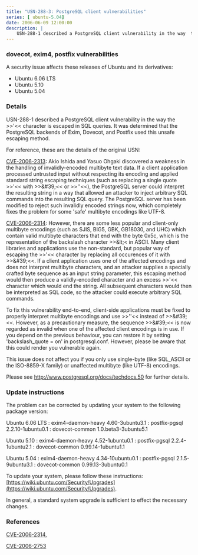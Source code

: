 ```yaml
---
title: "USN-288-3: PostgreSQL client vulnerabilities"
series: [ ubuntu-5.04]
date: 2006-06-09 12:00:00
description: |
    USN-288-1 described a PostgreSQL client vulnerability in the way  the &gt;&gt;&#39;&lt;&lt; character is escaped in SQL queries. It was determined that the PostgreSQL backends of Exim, Dovecot, and Postfix used this unsafe escaping method.
--- 
```

 
### dovecot, exim4, postfix vulnerabilities

A security issue affects these releases of Ubuntu and its derivatives:

* Ubuntu 6.06 LTS
* Ubuntu 5.10
* Ubuntu 5.04

### Details

USN-288-1 described a PostgreSQL client vulnerability in the way the &gt;&gt;&#39;&lt;&lt; character is escaped in SQL queries. It was determined that the PostgreSQL backends of Exim, Dovecot, and Postfix used this unsafe escaping method.

For reference, these are the details of the original USN:

 [CVE-2006-2313](http://people.ubuntu.com/~ubuntu-security/cve/CVE-2006-2313): Akio Ishida and Yasuo Ohgaki discovered a weakness in the handling of invalidly-encoded multibyte text data. If a client application processed untrusted input without respecting its encoding and applied standard string escaping techniques (such as replacing a single quote &gt;&gt;&#39;&lt;&lt; with &gt;&gt;\&#39;&lt;&lt; or &gt;&gt;&#39;&#39;&lt;&lt;), the PostgreSQL server could interpret the resulting string in a way that allowed an attacker to inject arbitrary SQL commands into the resulting SQL query. The PostgreSQL server has been modified to reject such invalidly encoded strings now, which completely fixes the problem for some &#39;safe&#39; multibyte encodings like UTF-8.

 [CVE-2006-2314](http://people.ubuntu.com/~ubuntu-security/cve/CVE-2006-2314): However, there are some less popular and client-only multibyte encodings (such as SJIS, BIG5, GBK, GB18030, and UHC) which contain valid multibyte characters that end with the byte 0x5c, which is the representation of the backslash character &gt;&gt;\&lt;&lt; in ASCII. Many client libraries and applications use the non-standard, but popular way of escaping the &gt;&gt;&#39;&lt;&lt; character by replacing all occurences of it with &gt;&gt;\&#39;&lt;&lt;. If a client application uses one of the affected encodings and does not interpret multibyte characters, and an attacker supplies a specially crafted byte sequence as an input string parameter, this escaping method would then produce a validly-encoded character and an excess &gt;&gt;&#39;&lt;&lt; character which would end the string. All subsequent characters would then be interpreted as SQL code, so the attacker could execute arbitrary SQL commands.

 To fix this vulnerability end-to-end, client-side applications must be fixed to properly interpret multibyte encodings and use &gt;&gt;&#39;&#39;&lt;&lt; instead of &gt;&gt;\&#39;&lt;&lt;. However, as a precautionary measure, the sequence &gt;&gt;\&#39;&lt;&lt; is now regarded as invalid when one of the affected client encodings is in use. If you depend on the previous behaviour, you can restore it by setting &#39;backslash_quote = on&#39; in postgresql.conf. However, please be aware that this could render you vulnerable again.

 This issue does not affect you if you only use single-byte (like SQL_ASCII or the ISO-8859-X family) or unaffected multibyte (like UTF-8) encodings.

 Please see http://www.postgresql.org/docs/techdocs.50 for further details.

### Update instructions

The problem can be corrected by updating your system to the following package version:

Ubuntu 6.06 LTS
 : exim4-daemon-heavy <span>4.60-3ubuntu3.1</span>
 : postfix-pgsql <span>2.2.10-1ubuntu0.1</span>
 : dovecot-common <span>1.0.beta3-3ubuntu5.1</span>

Ubuntu 5.10
 : exim4-daemon-heavy <span>4.52-1ubuntu0.1</span>
 : postfix-pgsql <span>2.2.4-1ubuntu2.1</span>
 : dovecot-common <span>0.99.14-1ubuntu1.1</span>

Ubuntu 5.04
 : exim4-daemon-heavy <span>4.34-10ubuntu0.1</span>
 : postfix-pgsql <span>2.1.5-9ubuntu3.1</span>
 : dovecot-common <span>0.99.13-3ubuntu0.1</span>

To update your system, please follow these instructions: [https://wiki.ubuntu.com/Security/Upgrades](https://wiki.ubuntu.com/Security/Upgrades).

In general, a standard system upgrade is sufficient to effect the necessary changes.

### References

 [CVE-2006-2314](http://people.ubuntu.com/~ubuntu-security/cve/CVE-2006-2314), 

 [CVE-2006-2753](http://people.ubuntu.com/~ubuntu-security/cve/CVE-2006-2753)
 

